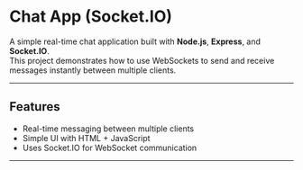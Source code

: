 # Chat App (Socket.IO)

A simple real-time chat application built with **Node.js**, **Express**, and **Socket.IO**.  
This project demonstrates how to use WebSockets to send and receive messages instantly between multiple clients.

---

## Features
- Real-time messaging between multiple clients
- Simple UI with HTML + JavaScript
- Uses Socket.IO for WebSocket communication

---
